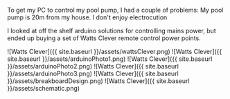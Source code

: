 To get my PC to control my pool pump, I had a couple of problems:
My pool pump is 20m from my house.
I don't enjoy electrocution

I looked at off the shelf arduino solutions for controlling mains power, but ended up buying a set of Watts Clever remote control power points.

![Watts Clever]({{ site.baseurl }}/assets/wattsClever.png)
![Watts Clever]({{ site.baseurl }}/assets/arduinoPhoto1.png)
![Watts Clever]({{ site.baseurl }}/assets/arduinoPhoto2.png)
![Watts Clever]({{ site.baseurl }}/assets/arduinoPhoto3.png)
![Watts Clever]({{ site.baseurl }}/assets/breakboardDesign.png)
![Watts Clever]({{ site.baseurl }}/assets/schematic.png)

